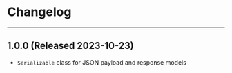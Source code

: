# Changelog

---

## 1.0.0 (Released 2023-10-23)
* `Serializable` class for JSON payload and response models